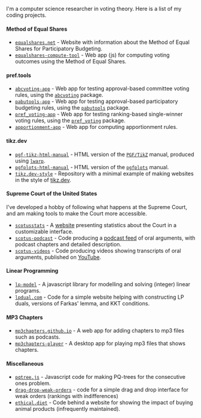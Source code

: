 I'm a computer science researcher in voting theory. Here is a list of my coding projects.

#### Method of Equal Shares

* [`equalshares.net`](https://github.com/equalshares/equalshares.net) - Website with information about the Method of Equal Shares for Participatory Budgeting.
* [`equalshares-compute-tool`](https://github.com/equalshares/equalshares-compute-tool) - Web app (js) for computing voting outcomes using the Method of Equal Shares.

#### pref.tools

* [`abcvoting-app`](https://github.com/DominikPeters/abcvoting-app) - Web app for testing approval-based committee voting rules, using the [`abcvoting`](https://github.com/martinlackner/abcvoting) package.
* [`pabutools-app`](https://github.com/DominikPeters/pabutools-app) - Web app for testing approval-based participatory budgeting rules, using the [`pabutools`](https://github.com/pbvoting/pabutools) package.
* [`pref_voting-app`](https://github.com/DominikPeters/abcvoting-app) - Web app for testing ranking-based single-winner voting rules, using the [`pref_voting`](https://github.com/voting-tools/pref_voting) package.
* [`apportionment-app`](https://github.com/DominikPeters/apportionment-app) - Web app for computing apportionment rules.

#### tikz.dev

* [`pgf-tikz-html-manual`](https://github.com/DominikPeters/pgf-tikz-html-manual) - HTML version of the [`PGF/TikZ`](https://github.com/pgf-tikz/pgf) manual, produced using [`lwarp`](https://github.com/bdtc/lwarp).
* [`pgfplots-html-manual`](https://github.com/DominikPeters/pgfplots-html-manual) - HTML version of the [`pgfplots`](https://pgfplots.sourceforge.net/) manual.
* [`tikz.dev-style`](https://github.com/DominikPeters/tikz.dev-style) - Repository with a minimal example of making websites in the style of [tikz.dev](https://tikz.dev).

#### Supreme Court of the United States

I've developed a hobby of following what happens at the Supreme Court, and am making tools to make the Court more accessible.

* [`scotusstats`](https://github.com/DominikPeters/scotusstats) - A [website](https://scotusstats.com/) presenting statistics about the Court in a customizable interface.
* [`scotus-podcast`](https://github.com/DominikPeters/scotus-podcast) - Code producing a [podcast feed](https://scotusstats.com/podcast/) of oral arguments, with podcast chapters and detailed description.
* [`scotus-videos`](https://github.com/DominikPeters/scotus-videos) - Code producing videos showing transcripts of oral arguments, published on [YouTube](https://www.youtube.com/@SCOTUSOralArgument).

#### Linear Programming

* [`lp-model`](https://github.com/DominikPeters/lp-model) - A javascript library for modelling and solving (integer) linear programs.
* [`lpdual.com`](https://github.com/DominikPeters/lpdual.com) - Code for a simple website helping with constructing LP duals, versions of Farkas' lemma, and KKT conditions.

#### MP3 Chapters

* [`mp3chapters.github.io`](https://github.com/mp3chapters/mp3chapters.github.io) - A web app for adding chapters to mp3 files such as podcasts.
* [`mp3chapters-player`](https://github.com/mp3chapters/mp3chapters-player) - A desktop app for playing mp3 files that shows chapters.

#### Miscellaneous

* [`pqtree.js`](https://github.com/DominikPeters/pqtree.js) - Javascript code for making PQ-trees for the consecutive ones problem.
* [`drag-drop-weak-orders`](https://github.com/DominikPeters/drag-drop-weak-orders) - code for a simple drag and drop interface for weak orders (rankings with indifferences)
* [`ethical.diet`](https://github.com/DominikPeters/ethical.diet) - Code behind a website for showing the impact of buying animal products (infrequently maintained).
